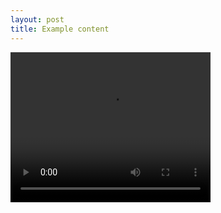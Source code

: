```yaml
---
layout: post
title: Example content
---
```


<video width="320" height="240" controls>
  <source src="../../scodescanner" type="video/mp4">
</video>
